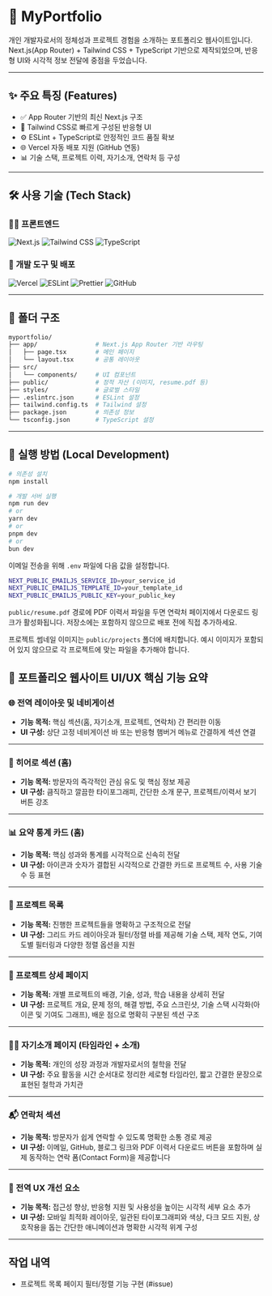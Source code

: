 # 💼 MyPortfolio

개인 개발자로서의 정체성과 프로젝트 경험을 소개하는 포트폴리오 웹사이트입니다.  
Next.js(App Router) + Tailwind CSS + TypeScript 기반으로 제작되었으며, 반응형 UI와 시각적 정보 전달에 중점을 두었습니다.

---

## ✨ 주요 특징 (Features)

- ✅ App Router 기반의 최신 Next.js 구조
- 🎨 Tailwind CSS로 빠르게 구성된 반응형 UI
- ⚙️ ESLint + TypeScript로 안정적인 코드 품질 확보
- 🌐 Vercel 자동 배포 지원 (GitHub 연동)
- 📊 기술 스택, 프로젝트 이력, 자기소개, 연락처 등 구성

---

## 🛠️ 사용 기술 (Tech Stack)

### 🧑‍🎨 프론트엔드

<p>
  <img src="https://img.shields.io/badge/Next.js-000000?style=for-the-badge&logo=next.js&logoColor=white" alt="Next.js" />
  <img src="https://img.shields.io/badge/Tailwind CSS-06B6D4?style=for-the-badge&logo=tailwindcss&logoColor=white" alt="Tailwind CSS" />
  <img src="https://img.shields.io/badge/TypeScript-3178C6?style=for-the-badge&logo=typescript&logoColor=white" alt="TypeScript" />
</p>

### 🔧 개발 도구 및 배포

<p>
  <img src="https://img.shields.io/badge/Vercel-000000?style=for-the-badge&logo=vercel&logoColor=white" alt="Vercel" />
  <img src="https://img.shields.io/badge/ESLint-4B32C3?style=for-the-badge&logo=eslint&logoColor=white" alt="ESLint" />
  <img src="https://img.shields.io/badge/Prettier-F7B93E?style=for-the-badge&logo=prettier&logoColor=black" alt="Prettier" />
  <img src="https://img.shields.io/badge/GitHub-181717?style=for-the-badge&logo=github&logoColor=white" alt="GitHub" />
</p>

---

## 📁 폴더 구조

```bash
myportfolio/
├── app/                # Next.js App Router 기반 라우팅
│   ├── page.tsx        # 메인 페이지
│   └── layout.tsx      # 공통 레이아웃
├── src/
│   └── components/     # UI 컴포넌트
├── public/             # 정적 자산 (이미지, resume.pdf 등)
├── styles/             # 글로벌 스타일
├── .eslintrc.json      # ESLint 설정
├── tailwind.config.ts  # Tailwind 설정
├── package.json        # 의존성 정보
└── tsconfig.json       # TypeScript 설정
```

---

## 🚀 실행 방법 (Local Development)

```bash
# 의존성 설치
npm install

# 개발 서버 실행
npm run dev
# or
yarn dev
# or
pnpm dev
# or
bun dev
```

이메일 전송을 위해 `.env` 파일에 다음 값을 설정합니다.

```bash
NEXT_PUBLIC_EMAILJS_SERVICE_ID=your_service_id
NEXT_PUBLIC_EMAILJS_TEMPLATE_ID=your_template_id
NEXT_PUBLIC_EMAILJS_PUBLIC_KEY=your_public_key
```

`public/resume.pdf` 경로에 PDF 이력서 파일을 두면 연락처 페이지에서 다운로드
링크가 활성화됩니다. 저장소에는 포함하지 않으므로 배포 전에 직접 추가하세요.

프로젝트 썸네일 이미지는 `public/projects` 폴더에 배치합니다. 예시 이미지가 포함되어 있지 않으므로 각 프로젝트에 맞는 파일을 추가해야 합니다.

## 📌 포트폴리오 웹사이트 UI/UX 핵심 기능 요약

### 🌐 전역 레이아웃 및 네비게이션
- **기능 목적:** 핵심 섹션(홈, 자기소개, 프로젝트, 연락처) 간 편리한 이동
- **UI 구성:** 상단 고정 네비게이션 바 또는 반응형 햄버거 메뉴로 간결하게 섹션 연결

---

### 🚩 히어로 섹션 (홈)
- **기능 목적:** 방문자의 즉각적인 관심 유도 및 핵심 정보 제공
- **UI 구성:** 큼직하고 깔끔한 타이포그래피, 간단한 소개 문구, 프로젝트/이력서 보기 버튼 강조

---

### 📊 요약 통계 카드 (홈)
- **기능 목적:** 핵심 성과와 통계를 시각적으로 신속히 전달
- **UI 구성:** 아이콘과 숫자가 결합된 시각적으로 간결한 카드로 프로젝트 수, 사용 기술 수 등 표현

---

### 📂 프로젝트 목록
- **기능 목적:** 진행한 프로젝트들을 명확하고 구조적으로 전달
- **UI 구성:** 그리드 카드 레이아웃과 필터/정렬 바를 제공해 기술 스택, 제작 연도, 기여도별 필터링과 다양한 정렬 옵션을 지원

---

### 📖 프로젝트 상세 페이지
- **기능 목적:** 개별 프로젝트의 배경, 기술, 성과, 학습 내용을 상세히 전달
- **UI 구성:** 프로젝트 개요, 문제 정의, 해결 방법, 주요 스크린샷, 기술 스택 시각화(아이콘 및 기여도 그래프), 배운 점으로 명확히 구분된 섹션 구조

---

### 🙋‍♂️ 자기소개 페이지 (타임라인 + 소개)
- **기능 목적:** 개인의 성장 과정과 개발자로서의 철학을 전달
- **UI 구성:** 주요 활동을 시간 순서대로 정리한 세로형 타임라인, 짧고 간결한 문장으로 표현된 철학과 가치관

---

### 📬 연락처 섹션
- **기능 목적:** 방문자가 쉽게 연락할 수 있도록 명확한 소통 경로 제공
- **UI 구성:** 이메일, GitHub, 블로그 링크와 PDF 이력서 다운로드 버튼을 포함하며 실제 동작하는 연락 폼(Contact Form)을 제공합니다

---

### 🌟 전역 UX 개선 요소
- **기능 목적:** 접근성 향상, 반응형 지원 및 사용성을 높이는 시각적 세부 요소 추가
- **UI 구성:** 모바일 최적화 레이아웃, 일관된 타이포그래피와 색상, 다크 모드 지원, 상호작용을 돕는 간단한 애니메이션과 명확한 시각적 위계 구성

---

## 작업 내역

- 프로젝트 목록 페이지 필터/정렬 기능 구현 (#issue)

